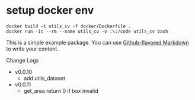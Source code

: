 
# setup docker env
```text
docker build -t utils_cv -f docker/Dockerfile .
docker run -it --rm --name utils_cv -v .\:/code utils_cv bash
```


This is a simple example package. You can use
[Github-flavored Markdown](https://guides.github.com/features/mastering-markdown/)
to write your content.

Change Logs
- v0.0.10
    - add utils_dataset
- v0.0.11
    - get_area return 0 if box invalid